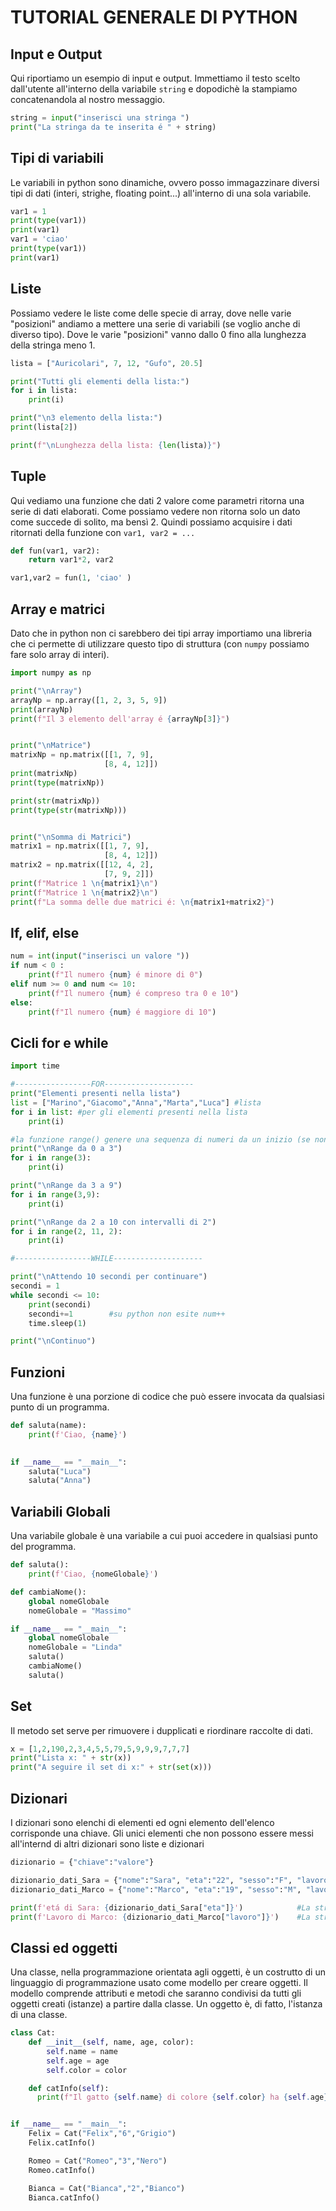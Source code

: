 # TUTORIAL GENERALE DI PYTHON 
## Input e Output
Qui riportiamo un esempio di input e output. Immettiamo il testo scelto dall'utente all'interno della variabile `string` e dopodichè la stampiamo concatenandola al nostro messaggio.
```python
string = input("inserisci una stringa ")
print("La stringa da te inserita é " + string)
```

## Tipi di variabili
Le variabili in python sono dinamiche, ovvero posso immagazzinare diversi tipi di dati (interi, strighe, floating point...) all'interno di una sola variabile.
```python
var1 = 1
print(type(var1))
print(var1)
var1 = 'ciao'
print(type(var1))
print(var1)
```

## Liste
Possiamo vedere le liste come delle specie di array, dove nelle varie "posizioni" andiamo a mettere una serie di variabili (se voglio anche di diverso tipo). Dove le varie "posizioni" vanno dallo 0 fino alla lunghezza della stringa meno 1.
```python
lista = ["Auricolari", 7, 12, "Gufo", 20.5]

print("Tutti gli elementi della lista:")
for i in lista:
    print(i)

print("\n3 elemento della lista:")
print(lista[2])

print(f"\nLunghezza della lista: {len(lista)}")
```

## Tuple
Qui vediamo una funzione che dati 2 valore come parametri ritorna una serie di dati elaborati. Come possiamo vedere non ritorna solo un dato come succede di solito, ma bensì 2. Quindi possiamo acquisire i dati ritornati della funzione con `var1, var2 = ...`
```python
def fun(var1, var2):
    return var1*2, var2

var1,var2 = fun(1, 'ciao' )
```

## Array e matrici
Dato che in python non ci sarebbero dei tipi array importiamo una libreria che ci permette di utilizzare questo tipo di struttura (con `numpy` possiamo fare solo array di interi). 
```python
import numpy as np

print("\nArray")
arrayNp = np.array([1, 2, 3, 5, 9])
print(arrayNp)
print(f"Il 3 elemento dell'array é {arrayNp[3]}")


print("\nMatrice")
matrixNp = np.matrix([[1, 7, 9],
                     [8, 4, 12]])
print(matrixNp)
print(type(matrixNp))

print(str(matrixNp))
print(type(str(matrixNp)))


print("\nSomma di Matrici")
matrix1 = np.matrix([[1, 7, 9],
                     [8, 4, 12]])
matrix2 = np.matrix([[12, 4, 2],
                     [7, 9, 2]])
print(f"Matrice 1 \n{matrix1}\n")
print(f"Matrice 1 \n{matrix2}\n")
print(f"La somma delle due matrici é: \n{matrix1+matrix2}")
```

## If, elif, else
```python
num = int(input("inserisci un valore "))
if num < 0 :
    print(f"Il numero {num} é minore di 0")
elif num >= 0 and num <= 10:
    print(f"Il numero {num} é compreso tra 0 e 10")
else:
    print(f"Il numero {num} é maggiore di 10")
```

## Cicli for e while
```python
import time

#-----------------FOR--------------------
print("Elementi presenti nella lista")
list = ["Marino","Giacomo","Anna","Marta","Luca"] #lista
for i in list: #per gli elementi presenti nella lista
    print(i)

#la funzione range() genere una sequenza di numeri da un inizio (se non esplicitato é 0) a una fine (sempre da esplicitare).
print("\nRange da 0 a 3")
for i in range(3):
    print(i)

print("\nRange da 3 a 9")
for i in range(3,9):
    print(i)

print("\nRange da 2 a 10 con intervalli di 2")
for i in range(2, 11, 2):
    print(i)

#-----------------WHILE--------------------

print("\nAttendo 10 secondi per continuare")
secondi = 1
while secondi <= 10:
    print(secondi)
    secondi+=1        #su python non esite num++
    time.sleep(1)

print("\nContinuo")
```

## Funzioni
Una funzione è una porzione di codice che può essere invocata da qualsiasi punto di un programma.
```python
def saluta(name):
    print(f'Ciao, {name}') 
    

if __name__ == "__main__":
    saluta("Luca")
    saluta("Anna")
```

## Variabili Globali
Una variabile globale è una variabile a cui puoi accedere in qualsiasi punto del programma.
```python
def saluta():
    print(f'Ciao, {nomeGlobale}') 

def cambiaNome():
    global nomeGlobale
    nomeGlobale = "Massimo"

if __name__ == "__main__":
    global nomeGlobale
    nomeGlobale = "Linda"
    saluta()
    cambiaNome()
    saluta()
```

## Set
Il metodo set serve per rimuovere i dupplicati e riordinare raccolte di dati.

```python
x = [1,2,190,2,3,4,5,5,79,5,9,9,9,7,7,7]
print("Lista x: " + str(x))
print("A seguire il set di x:" + str(set(x)))
```

## Dizionari
I dizionari sono elenchi di elementi ed ogni elemento dell'elenco corrisponde una chiave. Gli unici elementi che non possono essere messi all'internd di altri dizionari sono liste e dizionari
```python
dizionario = {"chiave":"valore"}

dizionario_dati_Sara = {"nome":"Sara", "eta":"22", "sesso":"F", "lavoro":"Insegnante"}
dizionario_dati_Marco = {"nome":"Marco", "eta":"19", "sesso":"M", "lavoro":"cuoco"}

print(f'etá di Sara: {dizionario_dati_Sara["eta"]}')            #La stringa ha una formatazione
print(f'Lavoro di Marco: {dizionario_dati_Marco["lavoro"]}')    #La stringa ha una formatazione
```

## Classi ed oggetti
Una classe, nella programmazione orientata agli oggetti, è un costrutto di un linguaggio di programmazione usato come modello per creare oggetti. Il modello comprende attributi e metodi che saranno condivisi da tutti gli oggetti creati (istanze) a partire dalla classe. Un oggetto è, di fatto, l'istanza di una classe.
```python
class Cat:
    def __init__(self, name, age, color):
        self.name = name
        self.age = age
        self.color = color

    def catInfo(self):
      print(f"Il gatto {self.name} di colore {self.color} ha {self.age} anni")


if __name__ == "__main__":
    Felix = Cat("Felix","6","Grigio")
    Felix.catInfo()

    Romeo = Cat("Romeo","3","Nero")
    Romeo.catInfo()

    Bianca = Cat("Bianca","2","Bianco")
    Bianca.catInfo()

```